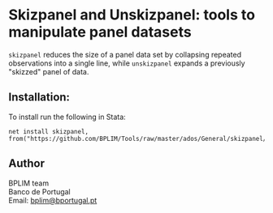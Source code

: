 # Skizpanel and Unskizpanel: tools to manipulate panel datasets

`skizpanel` reduces the size of a panel data set by collapsing repeated observations into a single line, while `unskizpanel` expands a previously "skizzed" panel of data.

## Installation:

To install run the following in Stata:

```
net install skizpanel, from("https://github.com/BPLIM/Tools/raw/master/ados/General/skizpanel/")
```

## Author

BPLIM team
<br>Banco de Portugal
<br>Email: bplim@bportugal.pt